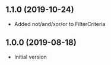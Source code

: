 ## 1.1.0 (2019-10-24)

- Added not/and/xor/or to FilterCriteria

## 1.0.0 (2019-08-18)

- Initial version
